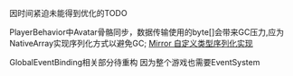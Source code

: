 因时间紧迫未能得到优化的TODO

PlayerBehavior中Avatar骨骼同步，数据传输使用的byte[]会带来GC压力,应为NativeArray实现序列化方式以避免GC;
[Mirror 自定义类型序列化实现](https://mirror-networking.gitbook.io/docs/manual/guides/serialization)



GlobalEventBinding相关部分待重构 因为整个游戏也需要EventSystem